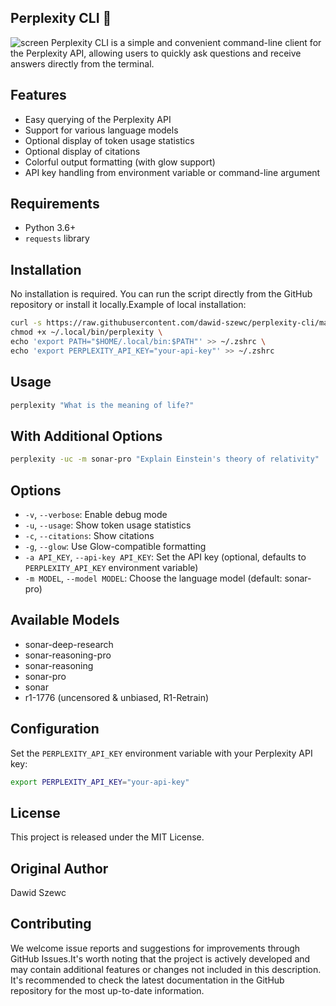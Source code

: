 ## Perplexity CLI 🔎
![screen](docs/screen.png)
Perplexity CLI is a simple and convenient command-line client for the Perplexity API, allowing users to quickly ask questions and receive answers directly from the terminal.

## Features
-   Easy querying of the Perplexity API
-   Support for various language models
-   Optional display of token usage statistics
-   Optional display of citations
-   Colorful output formatting (with glow support)
-   API key handling from environment variable or command-line argument

## Requirements
-   Python 3.6+
-   `requests` library

## Installation
No installation is required. You can run the script directly from the GitHub repository or install it locally.Example of local installation:

```zsh
curl -s https://raw.githubusercontent.com/dawid-szewc/perplexity-cli/main/perplexity.py > ~/.local/bin/perplexity \
chmod +x ~/.local/bin/perplexity \
echo 'export PATH="$HOME/.local/bin:$PATH"' >> ~/.zshrc \
echo 'export PERPLEXITY_API_KEY="your-api-key"' >> ~/.zshrc
```
## Usage
```zsh
perplexity "What is the meaning of life?"
```

## With Additional Options
```zsh
perplexity -uc -m sonar-pro "Explain Einstein's theory of relativity"
```

## Options
-   `-v`, `--verbose`: Enable debug mode
-   `-u`, `--usage`: Show token usage statistics
-   `-c`, `--citations`: Show citations
-   `-g`, `--glow`: Use Glow-compatible formatting
-   `-a API_KEY`, `--api-key API_KEY`: Set the API key (optional, defaults to `PERPLEXITY_API_KEY` environment variable)
-   `-m MODEL`, `--model MODEL`: Choose the language model (default: sonar-pro)

## Available Models
-   sonar-deep-research
-   sonar-reasoning-pro
-   sonar-reasoning
-   sonar-pro
-   sonar
-   r1-1776   (uncensored & unbiased, R1-Retrain)

## Configuration
Set the `PERPLEXITY_API_KEY` environment variable with your Perplexity API key:
```zsh
export PERPLEXITY_API_KEY="your-api-key"
``` 

## License
This project is released under the MIT License.

## Original Author
Dawid Szewc

## Contributing
We welcome issue reports and suggestions for improvements through GitHub Issues.It's worth noting that the project is actively developed and may contain additional features or changes not included in this description. It's recommended to check the latest documentation in the GitHub repository for the most up-to-date information.

